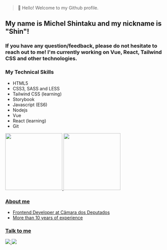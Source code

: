 > 👋 Hello! Welcome to my Github profile.
## My name is Michel Shintaku and my nickname is "Shin"!

### If you have any question/feedback, please do not hesitate to reach out to me! I'm currently working on Vue, React, Tailwind CSS and other technologies.

### My Technical Skills
- HTML5
- CSS3, SASS and LESS
- Tailwind CSS (learning)
- Storybook
- Javascript (ES6)
- Nodejs
- Vue 
- React (learning)
- Git

<div>
<a href="https://github.com/shintaku-michel">
<img height="180em" src="https://github-readme-stats.vercel.app/api/top-langs/?username=shintaku-michel&layout=compact&langs_count=7&theme=dracula"/>
<img height="180em" src="https://github-readme-stats.vercel.app/api?username=shintaku-michel&show_icons=true&include_all_commits=true&count_private=true&theme=dracula"/>
</div>

### About me
- Frontend Developer at Câmara dos Deputados
- More than 10 years of experience

### Talk to me
<div>
  <a href = "mailto:michel.shintaku@gmail.com">
    <img src="https://img.shields.io/badge/Gmail-D14836?style=for-the-badge&logo=gmail&logoColor=white" target="_blank">
  </a>
  
  <a href="https://www.linkedin.com/in/mshintaku/" target="_blank">
    <img src="https://img.shields.io/badge/-LinkedIn-%230077B5?style=for-the-badge&logo=linkedin&logoColor=white" target="_blank">
  </a>   
</div>
